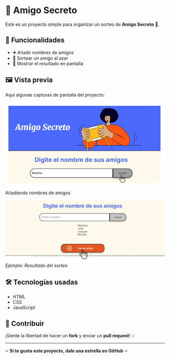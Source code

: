 # 🎁 Amigo Secreto  

Este es un proyecto simple para organizar un sorteo de **Amigo Secreto** 🎉.  

## 🚀 Funcionalidades  
- ➕ Añadir nombres de amigos  
- 🎲 Sortear un amigo al azar  
- 📝 Mostrar el resultado en pantalla

## 🖼️ Vista previa  
Aquí algunas capturas de pantalla del proyecto:  

![📸 Añadir amigo](https://github.com/giordan-ab/amigo-secreto/blob/main/assets/Captura%20de%20pantalla%20(2198).png)  
Añadiendo nombres de amigos  

![📸 Sorteo realizado](https://github.com/giordan-ab/amigo-secreto/blob/main/assets/Captura%20de%20pantalla%20140234.jpg)
*Ejemplo: Resultado del sorteo*  

## 🛠️ Tecnologías usadas  
- HTML  
- CSS  
- JavaScript  

## 🤝 Contribuir  
¡Siente la libertad de hacer un **fork** y enviar un **pull request**! 💡  

---
⭐ **Si te gusta este proyecto, dale una estrella en GitHub** ⭐



